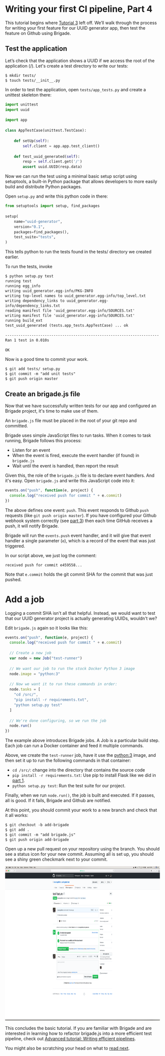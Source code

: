 # Writing your first CI pipeline, Part 4

This tutorial begins where [Tutorial 3][part3] left off. We’ll walk through the process for writing your first feature for our UUID generator app, then test the feature on Github using Brigade.

## Test the application

Let’s check that the application shows a UUID if we access the root of the application (/). Let's create a test directory to write our tests:

```
$ mkdir tests/
$ touch tests/__init__.py
```

In order to test the application, open `tests/app_tests.py` and create a unittest skeleton there:

```python
import unittest
import uuid

import app

class AppTestCase(unittest.TestCase):

    def setUp(self):
        self.client = app.app.test_client()

    def test_uuid_generated(self):
        resp = self.client.get('/')
        assert uuid.UUID(resp.data)
```

Now we can run the test using a minimal basic setup script using setuptools, a built-in Python package that allows developers to more easily build and distribute Python packages.

Open `setup.py` and write this python code in there:

```python
from setuptools import setup, find_packages

setup(
    name="uuid-generator",
    version="0.1",
    packages=find_packages(),
    test_suite="tests",
)
```

This tells python to run the tests found in the tests/ directory we created earlier.

To run the tests, invoke

```
$ python setup.py test
running test
running egg_info
writing uuid_generator.egg-info/PKG-INFO
writing top-level names to uuid_generator.egg-info/top_level.txt
writing dependency_links to uuid_generator.egg-info/dependency_links.txt
reading manifest file 'uuid_generator.egg-info/SOURCES.txt'
writing manifest file 'uuid_generator.egg-info/SOURCES.txt'
running build_ext
test_uuid_generated (tests.app_tests.AppTestCase) ... ok

----------------------------------------------------------------------
Ran 1 test in 0.010s

OK
```

Now is a good time to commit your work.

```
$ git add tests/ setup.py
$ git commit -m "add unit tests"
$ git push origin master
```

## Create an brigade.js file

Now that we have successfully written tests for our app and configured an Brigade project, it's time to make use of them.

An `brigade.js` file must be placed in the root of your git repo and committed.

Brigade uses simple JavaScript files to run tasks. When it comes to task running, Brigade follows this process:

- Listen for an event
- When the event is fired, execute the event handler (if found) in `brigade.js`
- Wait until the event is handled, then report the result

Given this, the role of the `brigade.js` file is to declare event handlers. And it's easy. Open `brigade.js` and write this JavaScript code into it:

```javascript
events.on("push", function(e, project) {
  console.log("received push for commit " + e.commit)
})
```

The above defines one event: `push`. This event responds to Github `push` requests (like `git push origin master`). If you have configured your Github webhook system correctly (see [part 3][part3]) then each time GitHub receives a push, it will notify Brigade.

Brigade will run the `events.push` event handler, and it will give that event handler a single parameter (`e`), which is a record of the event that was just triggered.

In our script above, we just log the comment:

```
received push for commit e459558...
```

Note that `e.commit` holds the git commit SHA for the commit that was just pushed.

# Add a job

Logging a commit SHA isn't all that helpful. Instead, we would want to test that our UUID generator project is actually generating UUIDs, wouldn't we?

Edit `brigade.js` again so it looks like this:

```javascript
events.on("push", function(e, project) {
  console.log("received push for commit " + e.commit)

  // Create a new job
  var node = new Job("test-runner")

  // We want our job to run the stock Docker Python 3 image
  node.image = "python:3"

  // Now we want it to run these commands in order:
  node.tasks = [
    "cd /src/",
    "pip install -r requirements.txt",
    "python setup.py test"
  ]

  // We're done configuring, so we run the job
  node.run()
})
```

The example above introduces Brigade jobs. A Job is a particular build step. Each job can run a Docker container and feed it multiple commands.

Above, we create the `test-runner` job, have it use the [python:3](https://hub.docker.com/_/python/) image, and then set it up to run the following commands in that container:

- `cd /src/`: change into the directory that contains the source code
- `pip install -r requirements.txt`: Use pip to install Flask like we did in [part 1][part1].
- `python setup.py test`: Run the test suite for our project.

Finally, when we run `node.run()`, the job is built and executed. If it passes, all is good. If it fails, Brigade and Github are notified.

At this point, you should commit your work to a new branch and check that it all works:

```
$ git checkout -b add-brigade
$ git add .
$ git commit -m "add brigade.js"
$ git push origin add-brigade
```

Open up a new pull request on your repository using the branch. You should see a status icon for your new commit. Assuming all is set up, you should see a shiny green checkmark next to your commit.

<img src="img/img5.png" style="height: 500px;" />

This concludes the basic tutorial. If you are familiar with Brigade and are interested in learning how to refactor brigade.js into a more efficient test pipeline, check out [Advanced tutorial: Writing efficient pipelines][efficient-pipelines].

You might also be scratching your head on what to [read next][readnext].


[efficient-pipelines]: writing-efficient-pipelines.md
[part1]: tutorial01.md
[part3]: tutorial03.md
[readnext]: readnext.md
